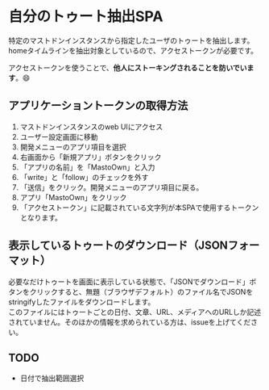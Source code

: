 # 自分のトゥート抽出SPA

特定のマストドンインスタンスから指定したユーザのトゥートを抽出します。  
homeタイムラインを抽出対象としているので、アクセストークンが必要です。

アクセストークンを使うことで、**他人にストーキングされることを防いでいます**。:smile:

## アプリケーショントークンの取得方法

1. マストドンインスタンスのweb UIにアクセス
1. ユーザー設定画面に移動
1. 開発メニューのアプリ項目を選択
1. 右画面から「新規アプリ」ボタンをクリック
1. 「アプリの名前」を「MastoOwn」と入力
1. 「write」と「follow」のチェックを外す
1. 「送信」をクリック。開発メニューのアプリ項目に戻る。
1. アプリ「MastoOwn」をクリック
1. 「アクセストークン」に記載されている文字列が本SPAで使用するトークンとなります。

## 表示しているトゥートのダウンロード（JSONフォーマット）

必要なだけトゥートを画面に表示している状態で、「JSONでダウンロード」ボタンをクリックすると、無題（ブラウザデフォルト）のファイル名でJSONをstringifyしたファイルをダウンロードします。  
このファイルにはトゥートごとの日付、文章、URL、メディアへのURLしか記述されていません。そのほかの情報を求められている方は、issueを上げてください。

## TODO

- 日付で抽出範囲選択
